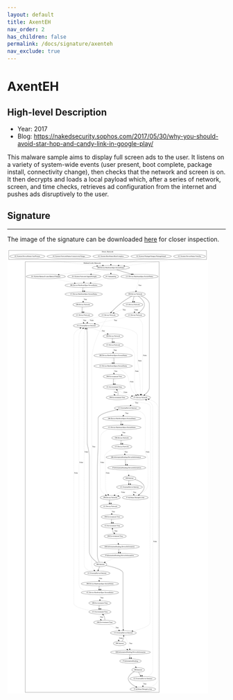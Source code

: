 ```yaml
---
layout: default
title: AxentEH
nav_order: 2
has_children: false
permalink: /docs/signature/axenteh
nav_exclude: true
---
```


# AxentEH

## High-level Description

* Year: 2017
* Blog: https://nakedsecurity.sophos.com/2017/05/30/why-you-should-avoid-star-hop-and-candy-link-in-google-play/

This malware sample aims to display full screen ads to the user. It listens on a variety of system-wide events (user present, boot complete, package install, connectivity change), then checks that the network and screen is on. It then decrypts and loads a local payload which, after a series of network, screen, and time checks, retrieves ad configuration from the internet and pushes ads disruptively to the user.

## Signature
---

The image of the signature can be downloaded [here](../../img/signatures/AxentEH.png) for closer inspection.

![](../../img/signatures/AxentEH.png)
